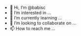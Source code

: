 - 👋 Hi, I’m @babisc
- 👀 I’m interested in ...
- 🌱 I’m currently learning ...
- 💞️ I’m looking to collaborate on ...
- 📫 How to reach me ...

<!---
babisc/babisc is a ✨ special ✨ repository because its `README.md` (this file) appears on your GitHub profile.
You can click the Preview link to take a look at your changes.
--->
